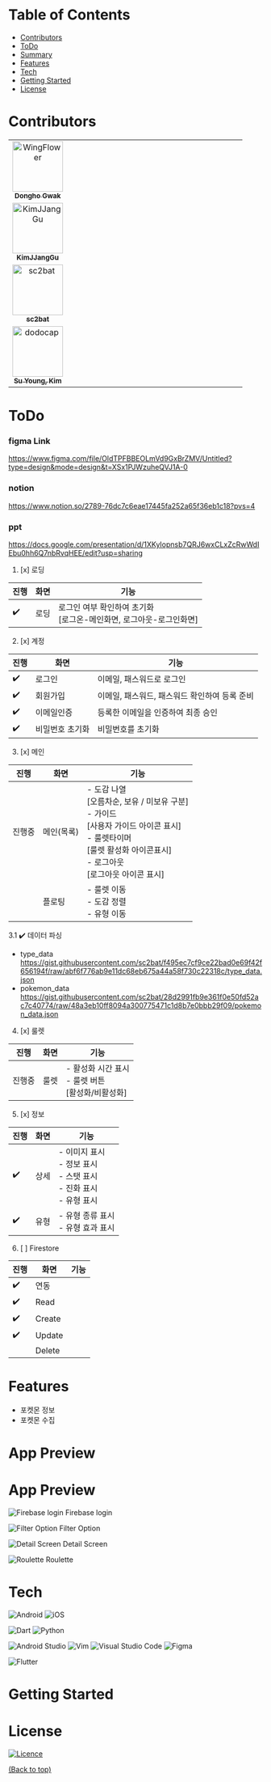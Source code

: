 # Table of Contents

- [Contributors](#contributors)
- [ToDo](#todo)
- [Summary](#summary)
- [Features](#features)
- [Tech](#tech)
- [Getting Started](#getting-started)
- [License](#license)

# Contributors
<!-- ALL-CONTRIBUTORS-LIST:START - Do not remove or modify this section -->
<!-- prettier-ignore-start -->
<!-- markdownlint-disable -->
<table>
  <tbody>
    <tr>
      <td align="center" valign="top" width="25%"><a href="https://github.com/wingflower"><img src="https://avatars.githubusercontent.com/u/11768589?v=4" width="100px;" alt="WingFlower"/><br /><sub><b>Dongho Gwak</b></sub></a><br /></td>
      <td></td>
    </tr>
    <tr>
      <td align="center" valign="top" width="25%"><a href="https://github.com/KimJJangGuv"><img src="https://avatars.githubusercontent.com/u/130346919?v=4" width="100px;" alt="
KimJJangGu"/><br /><sub><b>
KimJJangGu</b></sub></a><br /></td>
      <td></td>
    </tr>
    <tr>
      <td align="center" valign="top" width="25%"><a href="https://github.com/sc2bat/"><img src="https://avatars.githubusercontent.com/u/87482415?v=4" width="100px;" alt="
sc2bat"/><br /><sub><b>
sc2bat</b></sub></a><br /></td>
      <td></td>
    </tr>
    <tr>
      <td align="center" valign="top" width="25%"><a href="https://github.com/dodocap"><img src="https://avatars.githubusercontent.com/u/13670800?v=4" width="100px;" alt="dodocap"/><br /><sub><b>Su Young, Kim</b></sub></a><br /></td>
      <td></td>
    </tr>
  </tbody>
</table>
<!-- markdownlint-restore -->
<!-- prettier-ignore-end -->
<!-- ALL-CONTRIBUTORS-LIST:END -->

# ToDo

### figma Link
https://www.figma.com/file/OldTPFBBEOLmVd9GxBrZMV/Untitled?type=design&mode=design&t=XSx1PJWzuheQVJ1A-0

### notion
https://www.notion.so/2789-76dc7c6eae17445fa252a65f36eb1c18?pvs=4

### ppt
https://docs.google.com/presentation/d/1XKyIopnsb7QRJ6wxCLxZcRwWdIEbu0hh6Q7nbRvqHEE/edit?usp=sharing

1. [x] 로딩

|진행|화면|기능|
|---|---|---|
|:heavy_check_mark:|로딩|로그인 여부 확인하여 초기화<br>[로그온-메인화면, 로그아웃-로그인화면]|


2. [x] 계정

|진행|화면|기능|
|---|---|---|
|:heavy_check_mark:|로그인|이메일, 패스워드로 로그인|
|:heavy_check_mark:|회원가입|이메일, 패스워드, 패스워드 확인하여 등록 준비|
|:heavy_check_mark:|이메일인증|등록한 이메일을 인증하여 최종 승인|
|:heavy_check_mark:|비밀번호 초기화|비밀번호를 초기화|

3. [x] 메인

|진행|화면|기능|
|---|---|---|
|진행중|메인(목록)|- 도감 나열<br>[오름차순, 보유 / 미보유 구분]<br> - 가이드<br>[사용자 가이드 아이콘 표시]<br> - 룰렛타이머<br>[룰렛 활성화 아이콘표시]<br> - 로그아웃<br>[로그아웃 아이콘 표시]|
||플로팅|- 룰렛 이동<br>- 도감 정렬<br>- 유형 이동|

3.1 :heavy_check_mark: 데이터 파싱
- type_data
https://gist.githubusercontent.com/sc2bat/f495ec7cf9ce22bad0e69f42f656194f/raw/abf6f776ab9e11dc68eb675a44a58f730c22318c/type_data.json
- pokemon_data
https://gist.githubusercontent.com/sc2bat/28d2991fb9e361f0e50fd52ac7c40774/raw/48a3eb10ff8094a300775471c1d8b7e0bbb29f09/pokemon_data.json

4. [x] 룰렛

|진행|화면|기능|
|---|---|---|
|진행중|룰렛|- 활성화 시간 표시<br>- 룰렛 버튼<br>[활성화/비활성화]|

5. [x] 정보

|진행|화면|기능|
|---|---|---|
|:heavy_check_mark:|상세|- 이미지 표시<br>- 정보 표시<br>- 스탯 표시<br>- 진화 표시<br>- 유형 표시|
|:heavy_check_mark:|유형|- 유형 종류 표시<br>- 유형 효과 표시|

6. [ ] Firestore

|진행|화면|기능|
|---|---|---|
|:heavy_check_mark:|연동||
|:heavy_check_mark:|Read||
|:heavy_check_mark:|Create||
|:heavy_check_mark:|Update||
||Delete||


# Features
- 포켓몬 정보
- 포켓몬 수집



# App Preview
# App Preview

![Firebase login](https://github.com/wingflower/flutter-pokedex-clean/assets/87482415/062f0f12-d1fc-4732-aa16-c855ad0f57d6)
Firebase login

![Filter Option](https://github.com/wingflower/flutter-pokedex-clean/assets/87482415/05e33e6e-35fb-4d8b-a61c-d4bcd0780725)
Filter Option

![Detail Screen](https://github.com/wingflower/flutter-pokedex-clean/assets/87482415/fb7bdcd4-0881-4593-8f17-180a3f0db600)
Detail Screen

![Roulette](https://github.com/wingflower/flutter-pokedex-clean/assets/87482415/5ac8e702-ca2c-4e8d-b8dc-ac2a938c9ff6)
Roulette


# Tech
![Android](https://img.shields.io/badge/Android-3DDC84?style=for-the-badge&logo=android&logoColor=white)
![iOS](https://img.shields.io/badge/iOS-000000?style=for-the-badge&logo=ios&logoColor=white)

![Dart](https://img.shields.io/badge/dart-%230175C2.svg?style=for-the-badge&logo=dart&logoColor=white)
![Python](https://img.shields.io/badge/python-3670A0?style=for-the-badge&logo=python&logoColor=ffdd54)

![Android Studio](https://img.shields.io/badge/Android%20Studio-3DDC84.svg?style=for-the-badge&logo=android-studio&logoColor=white)
![Vim](https://img.shields.io/badge/VIM-%2311AB00.svg?style=for-the-badge&logo=vim&logoColor=white)
![Visual Studio Code](https://img.shields.io/badge/Visual%20Studio%20Code-0078d7.svg?style=for-the-badge&logo=visual-studio-code&logoColor=white)
![Figma](https://img.shields.io/badge/figma-%23F24E1E.svg?style=for-the-badge&logo=figma&logoColor=white)

![Flutter](https://img.shields.io/badge/Flutter-%2302569B.svg?style=for-the-badge&logo=Flutter&logoColor=white)



# Getting Started


# License
[![Licence](https://img.shields.io/github/license/Ileriayo/markdown-badges?style=for-the-badge)](./LICENSE)

[(Back to top)](#table-of-contents)
